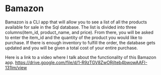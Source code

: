# Bamazon
Bamazon is a CLI app that will allow you to see a list of all the products available for sale in the Sql database.
The list is divided into three columns(item_id, product_name, and price).
From there, you will be asked to enter the item_id and the quantity of the product you would like to purchase.
If there is enough inventory to fulfill the order, the database gets updated and you will be given a total cost of your entire purchase.

Here is a link to a video where I talk about the functionality of this Bamazon app.
https://drive.google.com/file/d/1-R9zTGV8ZwORjIteb4bwowAAFI-131Im/view




